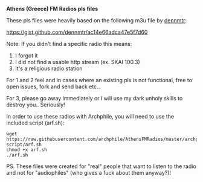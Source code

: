 **Athens (Greece) FM Radios pls files**

These pls files were heavily based on the following m3u file by [dennmtr](https://github.com/dennmtr):

https://gist.github.com/dennmtr/ac14e66adca47e5f7d60


Note: If you didn't find a specific radio this means:

1. I forgot it
2. I did not find a usable http stream (ex. SKAI 100.3)
3. It's a religious radio station

For 1 and 2 feel and in cases where an existing pls is not functional, free to open issues, fork and send back etc.. 

For 3, please go away immediately or I will use my dark unholy skills to destroy you.. Seriously!


In order to use these radios with Archphile, you will need to use the included script (arf.sh):

	wget https://raw.githubusercontent.com/archphile/AthensFMRadios/master/archphile-script/arf.sh
	chmod +x arf.sh
	./arf.sh

PS. These files were created for "real" people that want to listen to the radio and not for "audiophiles" (who gives a fuck about them anyway?)! 
